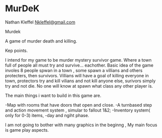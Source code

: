 # MurDeK
Nathan Kleffel
Nkleffel@gmail.com 

 Murdek 
 
A game of murder death and killing. 

Kep points.

I intend for my game to be murder mystery survivor game. Where a town full of people all must try and survive... eachother. Basic idea of the game involes 8 people spwan in a town , some spawn a  villians and others protecters, then survivors. Villians will have a goal of killing everyone in town, protectors try and kill vilians and not kill anyone else, surivors simply try and not die. No one will know at spawn what class any other player is. 

The main things i want to build in this game are. 

-Map with rooms that have doors that open and close. 
-A turnbased step and action movement system , simular to fallout 1&2;
-Inventory system( only for 0-3) items,
-day and ngiht phase. 


I am not going to bother with many graphics in the beginng , My main focus is game play aspects. 

